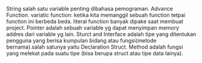 String salah satu variable penting dibahasa pemograman.
Advance Function. variatic function: ketika kita memanggil sebuah function tetpai function ini berbeda beda. literal function banyak dipake saat membuat project.
Pointer adalah sebuah variable yg dapat menyimpan memory addres dari variable yg lain. Sturct and Interface adalah tipe yang ditentukan pengguna yang berisa kumpulan bidang atau fungsi(metode bernama).salah satunya yaitu Declaration Struct. Method adalah fungsi yang melekat pada suatu tipe (bisa berupa struct atau tipe data lainya).